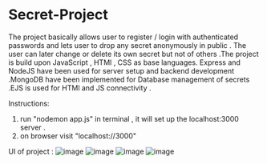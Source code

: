 # Secret-Project
The project basically allows user to register / login with authenticated passwords and lets user to drop any secret anonymously in public . The user can later change or delete its own secret but not of others .The project is build upon JavaScript , HTMl , CSS as base languages. Express and NodeJS have been used for server setup and backend development .MongoDB have been implemented for Database management of secrets .EJS is used for HTMl and JS connectivity .  

Instructions: 
1. run "nodemon app.js" in terminal , it will set up the localhost:3000 server .
2. on browser visit "localhost://3000" 

UI of project : 
![image](https://user-images.githubusercontent.com/76883890/183777459-829abbf2-a90f-4449-80f9-0e8d362183f1.png)
![image](https://user-images.githubusercontent.com/76883890/183777471-a78d881d-578d-44e0-8b7f-0fa7cbdc95af.png)
![image](https://user-images.githubusercontent.com/76883890/183777479-5d1dbb86-6446-4c0d-a524-664f953051f2.png)
![image](https://user-images.githubusercontent.com/76883890/183777486-95b81764-6e57-4a5a-acb7-097e9f4acda0.png)


